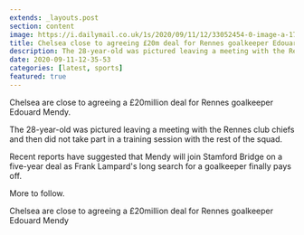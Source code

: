 ```yaml
---
extends: _layouts.post
section: content
image: https://i.dailymail.co.uk/1s/2020/09/11/12/33052454-0-image-a-17_1599823837285.jpg 
title: Chelsea close to agreeing £20m deal for Rennes goalkeeper Edouard Mendy 
description: The 28-year-old was pictured leaving a meeting with the Rennes club chiefs and then did not take part in a training session with the rest of the squad. 
date: 2020-09-11-12-35-53 
categories: [latest, sports] 
featured: true 
--- 
```

Chelsea are close to agreeing a £20million deal for Rennes goalkeeper Edouard Mendy.

The 28-year-old was pictured leaving a meeting with the Rennes club chiefs and then did not take part in a training session with the rest of the squad.

Recent reports have suggested that Mendy will join Stamford Bridge on a five-year deal as Frank Lampard's long search for a goalkeeper finally pays off.

More to follow. 

Chelsea are close to agreeing a £20million deal for Rennes goalkeeper Edouard Mendy


